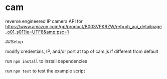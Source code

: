 # cam
reverse engineered IP camera API for https://www.amazon.com/gp/product/B003VPK9ZW/ref=oh_aui_detailpage_o01_s01?ie=UTF8&amp;psc=1

##Setup

modify credentials, IP, and/or port at top of cam.js if different from default

run `npm install` to install dependencies

run `npm test` to test the example script
